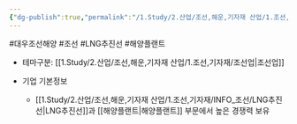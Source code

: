 ```yaml
---
{"dg-publish":true,"permalink":"/1.Study/2.산업/조선,해운,기자재 산업/1.조선,기자재/종목/대우조선해양/","created":"2024-11-20T21:02:29.312+09:00","updated":"2025-06-26T16:58:20.364+09:00"}
---
```


#대우조선해양 #조선 #LNG추진선 #해양플랜트 


- 테마구분: [[1.Study/2.산업/조선,해운,기자재 산업/1.조선,기자재/조선업\|조선업]]

- 기업 기본정보
	- [[1.Study/2.산업/조선,해운,기자재 산업/1.조선,기자재/INFO_조선/LNG추진선\|LNG추진선]]과 [[해양플랜트\|해양플랜트]] 부문에서 높은 경쟁력 보유

